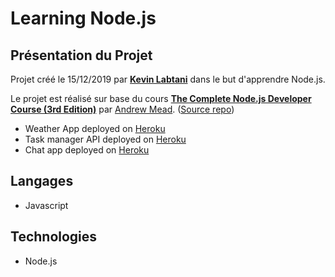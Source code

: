 # Learning Node.js

## Présentation du Projet

Projet créé le 15/12/2019 par [**Kevin Labtani**](https://github.com/kevin-labtani) dans le but d'apprendre Node.js.

Le projet est réalisé sur base du cours [**The Complete Node.js Developer Course (3rd Edition)**](https://www.udemy.com/course/the-complete-nodejs-developer-course-2/) par [Andrew Mead](https://mead.io/). ([Source repo](https://github.com/andrewjmead/node-course-v3-code))

- Weather App deployed on [Heroku](https://kevlab-weather-application.herokuapp.com/)
- Task manager API deployed on [Heroku](https://kevlab-task-manager.herokuapp.com/)
- Chat app deployed on [Heroku](https://kevlab-chat.herokuapp.com/)

## Langages

- Javascript

## Technologies

- Node.js
